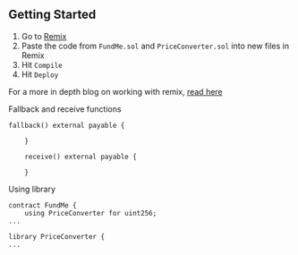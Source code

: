 ## Getting Started

1. Go to [Remix](https://remix.ethereum.org/)
2. Paste the code from `FundMe.sol` and `PriceConverter.sol` into new files in Remix
3. Hit `Compile`
4. Hit `Deploy`

For a more in depth blog on working with remix, [read here](https://docs.chain.link/docs/deploy-your-first-contract/)

Fallback and receive functions

```
fallback() external payable {
        
    }

    receive() external payable {
        
    }
```

Using library

```
contract FundMe {
    using PriceConverter for uint256;
...
```
```
library PriceConverter {
...
```

